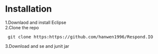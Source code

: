 # Installation
1.Downlaod and install Eclipse <br />
2.Clone the repo <br />
<pre> git clone https:https://github.com/hanwen1996/Respond.IO </pre>
3.Download and se and junit jar
